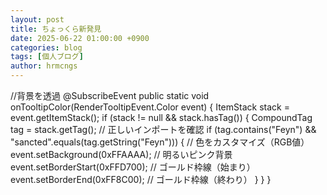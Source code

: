 ```yaml
---
layout: post
title: ちょっくら新発見
date: 2025-06-22 01:00:00 +0900
categories: blog
tags: [個人ブログ]
author: hrmcngs
---    
```


//背景を透過
@SubscribeEvent
public static void onTooltipColor(RenderTooltipEvent.Color event) {
    ItemStack stack = event.getItemStack();
    if (stack != null && stack.hasTag()) {
        CompoundTag tag = stack.getTag(); // 正しいインポートを確認
        if (tag.contains("Feyn") && "sancted".equals(tag.getString("Feyn"))) {
            // 色をカスタマイズ（RGB値）
            event.setBackground(0xFFAAAA); // 明るいピンク背景
            event.setBorderStart(0xFFD700); // ゴールド枠線（始まり）
            event.setBorderEnd(0xFF8C00);   // ゴールド枠線（終わり）
        }
    }
}
